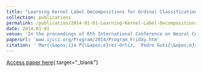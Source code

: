 ```yaml
---
title: "Learning Kernel Label Decompositions for Ordinal Classification Problems"
collection: publications
permalink: /publication/2014-01-01-Learning-Kernel-Label-Decompositions-for-Ordinal-Classification-Problems
date: 2014-01-01
venue: 'In the proceedings of 6th International Conference on Neural Computation Theory and Applications (NCTA2014)'
paperurl: 'www.ijcci.org/Program/2014/Program_Friday.htm'
citation: ' Mar{\&apos;i}a P{\&apos;e}rez-Ortiz,  Pedro Guti{\&apos;e}rrez,  C{\&apos;e}sar Herv{\&apos;a}s-Mart{\&apos;i}nez, &quot;Learning Kernel Label Decompositions for Ordinal Classification Problems.&quot; In the proceedings of 6th International Conference on Neural Computation Theory and Applications (NCTA2014), 2014.'
---
```

[Access paper here](www.ijcci.org/Program/2014/Program_Friday.htm){:target="_blank"}
